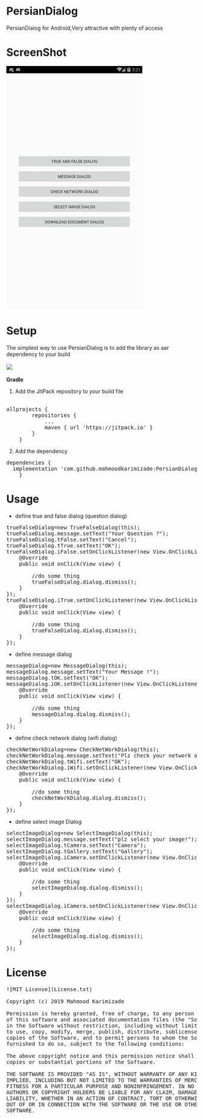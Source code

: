 # PersianDialog
PersianDialog for Android,Very attractive with plenty of access

# ScreenShot
![](PersianDialog.gif)

# Setup
The simplest way to use PersianDialog is to add the library as aar dependency to your build <br /> <br />
[![](https://jitpack.io/v/mahmoodkarimizade/PersianDialog.svg)](https://jitpack.io/#mahmoodkarimizade/PersianDialog)

**Gradle**
1. Add the JitPack repository to your build file <br /> <br />
<pre>allprojects {
		repositories {
			...
			maven { url 'https://jitpack.io' }
		}
	}</pre>
2. Add the dependency <br />
<pre>dependencies {
  implementation 'com.github.mahmoodkarimizade:PersianDialog:1.0.0'
	}</pre>
  
# Usage
- define true and false dialog (question dialog)
<pre>
trueFalseDialog=new TrueFalseDialog(this);
trueFalseDialog.message.setText("Your Question ?");
trueFalseDialog.tFalse.setText("Cancel");
trueFalseDialog.tTrue.setText("OK");
trueFalseDialog.iFalse.setOnClickListener(new View.OnClickListener() {
    @Override
    public void onClick(View view) {

        //do some thing
        trueFalseDialog.dialog.dismiss();
    }
});
trueFalseDialog.iTrue.setOnClickListener(new View.OnClickListener() {
    @Override
    public void onClick(View view) {

        //do some thing
        trueFalseDialog.dialog.dismiss();
    }
});
</pre>

- define message dialog
<pre>
messageDialog=new MessageDialog(this);
messageDialog.message.setText("Your Message !");
messageDialog.tOK.setText("OK");
messageDialog.iOK.setOnClickListener(new View.OnClickListener() {
    @Override
    public void onClick(View view) {

        //do some thing
        messageDialog.dialog.dismiss();
    }
});
</pre>

- define check network dialog (wifi dialog)
<pre>
checkNetWorkDialog=new CheckNetWorkDialog(this);
checkNetWorkDialog.message.setText("Plz check your network and try again!");
checkNetWorkDialog.tWifi.setText("OK");
checkNetWorkDialog.iWifi.setOnClickListener(new View.OnClickListener() {
    @Override
    public void onClick(View view) {

        //do some thing
        checkNetWorkDialog.dialog.dismiss();
    }
});
</pre>

- define select image Dialog
<pre>
selectImageDialog=new SelectImageDialog(this);
selectImageDialog.message.setText("plz select your image!");
selectImageDialog.tCamera.setText("Camera");
selectImageDialog.tGallery.setText("Gallery");
selectImageDialog.iCamera.setOnClickListener(new View.OnClickListener() {
    @Override
    public void onClick(View view) {

        //do some thing
        selectImageDialog.dialog.dismiss();
    }
});
selectImageDialog.iCamera.setOnClickListener(new View.OnClickListener() {
    @Override
    public void onClick(View view) {

        //do some thing
        selectImageDialog.dialog.dismiss();
    }
});
</pre>

# License
<pre>
![MIT License](License.txt)

Copyright (c) 2019 Mahmood Karimizade

Permission is hereby granted, free of charge, to any person obtaining a copy
of this software and associated documentation files (the "Software"), to deal
in the Software without restriction, including without limitation the rights
to use, copy, modify, merge, publish, distribute, sublicense, and/or sell
copies of the Software, and to permit persons to whom the Software is
furnished to do so, subject to the following conditions:

The above copyright notice and this permission notice shall be included in all
copies or substantial portions of the Software.

THE SOFTWARE IS PROVIDED "AS IS", WITHOUT WARRANTY OF ANY KIND, EXPRESS OR
IMPLIED, INCLUDING BUT NOT LIMITED TO THE WARRANTIES OF MERCHANTABILITY,
FITNESS FOR A PARTICULAR PURPOSE AND NONINFRINGEMENT. IN NO EVENT SHALL THE
AUTHORS OR COPYRIGHT HOLDERS BE LIABLE FOR ANY CLAIM, DAMAGES OR OTHER
LIABILITY, WHETHER IN AN ACTION OF CONTRACT, TORT OR OTHERWISE, ARISING FROM,
OUT OF OR IN CONNECTION WITH THE SOFTWARE OR THE USE OR OTHER DEALINGS IN THE
SOFTWARE.
</pre>

